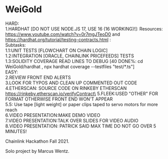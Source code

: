# WeiGold
HARD:\
1.HARDHAT [DO NOT USE NODE.JS 17, USE 16 (16 WORKING)!]: Resources: https://www.youtube.com/watch?v=0r7mgJTeoD0 and https://hardhat.org/tutorial/testing-contracts.html :\
Subtasks:\
1.1:UNIT TESTS [FLOWCHART ON CHAIN LOGIC]\
1.2:INTEGRATION [ORACLE, CHAINLINK PRICEFEEDS] TESTS\
1.3:SOLIDITY COVERAGE READ LINES TO DEBUG [40 DONE%: cd WeiGold/hardhat , npx hardhat coverage --testfiles "test/*.ts"]\
EASY:\
2.REVIEW FRONT END ALERTS\
3.LOOK FOR TYPOS AND CLEAN UP COMMENTED OUT CODE\
4.ETHERSCAN: SOURCE CODE ON RINKEBY ETHERSCAN https://rinkeby.etherscan.io/verifyContract\
5.FLEEK:USED "OTHER" FOR FORMAT OTHERWISE FRONT END WON'T APPEAR\
5.5: Use tape [light weight] or paper clips taped to servo motors for more reach\
6.VIDEO PRESENTATION:MAKE DEMO VIDEO\
7.VIDEO PRESENTATION:TALK OVER SLIDES FOR VIDEO AUDIO\
8.VIDEO PRESENTATION: PATRICK SAID MAX TIME DO NOT GO OVER 5 MINUTES!

Chainlink Hackathon Fall 2021.

Solo project by Marcus Wentz.
